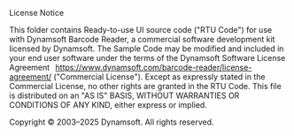 License Notice

This folder contains Ready-to-use UI source code ("RTU Code") for use with Dynamsoft Barcode Reader, a commercial software development kit licensed by Dynamsoft. The Sample Code may be modified and included in your end user software under the terms of the Dynamsoft Software License Agreement   https://www.dynamsoft.com/barcode-reader/license-agreement/ ("Commercial License"). Except as expressly stated in the Commercial License, no other rights are granted in the RTU Code. This file is distributed on an "AS IS" BASIS, WITHOUT WARRANTIES OR CONDITIONS OF ANY KIND, either express or implied.

Copyright © 2003–2025 Dynamsoft. All rights reserved.
